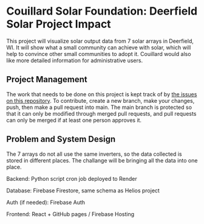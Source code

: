 # Couillard Solar Foundation: Deerfield Solar Project Impact

This project will visualize solar output data from 7 solar arrays in Deerfield, WI. It will show what a small community can achieve with solar, which will help to convince other small communities to adopt it. Couillard would also like more detailed information for administrative users.

## Project Management

The work that needs to be done on this project is kept track of by [the issues on this repository](https://github.com/DSSD-Madison/couillard/issues). To contribute, create a new branch, make your changes, push, then make a pull request into main. The main branch is protected so that it can only be modified through merged pull requests, and pull requests can only be merged if at least one person approves it.

## Problem and System Design

The 7 arrays do not all use the same inverters, so the data collected is stored in different places. The challange will be bringing all the data into one place.

Backend: Python script cron job deployed to Render

Database: Firebase Firestore, same schema as Helios project

Auth (if needed): Firebase Auth

Frontend: React + GitHub pages / Firebase Hosting
